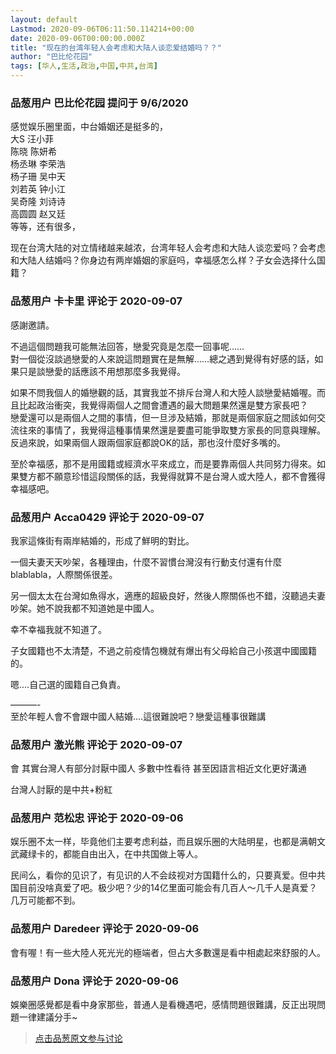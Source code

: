 ```yaml
---
layout: default
Lastmod: 2020-09-06T06:11:50.114214+00:00
date: 2020-09-06T00:00:00.000Z
title: "现在的台湾年轻人会考虑和大陆人谈恋爱结婚吗？？"
author: "巴比伦花园"
tags: [华人,生活,政治,中国,中共,台湾]
---
```



### 品葱用户 **巴比伦花园** 提问于 9/6/2020
    
感觉娱乐圈里面，中台婚姻还是挺多的，  
大S 汪小菲   
陈晓 陈妍希  
杨丞琳 李荣浩  
杨子珊 吴中天  
刘若英 钟小江  
吴奇隆 刘诗诗   
高圆圆 赵又廷  
等等，还有很多，  
  
现在台湾大陆的对立情绪越来越浓，台湾年轻人会考虑和大陆人谈恋爱吗？会考虑和大陆人结婚吗？你身边有两岸婚姻的家庭吗，幸福感怎么样？子女会选择什么国籍？
    
                

### 品葱用户 **卡卡里** 评论于 2020-09-07
        
感謝邀請。  
  
不過這個問題我可能無法回答，戀愛究竟是怎麼一回事呢……  
對一個從沒談過戀愛的人來說這問題實在是無解……總之遇到覺得有好感的話，如果只是談戀愛的話應該不用想那麼多我覺得。  
  
如果不問我個人的婚戀觀的話，其實我並不排斥台灣人和大陸人談戀愛結婚喔。而且比起政治衝突，我覺得兩個人之間會遭遇的最大問題果然還是雙方家長吧？  
戀愛還可以是兩個人之間的事情，但一旦涉及結婚，那就是兩個家庭之間該如何交流往來的事情了，我覺得這種事情果然還是要盡可能爭取雙方家長的同意與理解。  
反過來說，如果兩個人跟兩個家庭都說OK的話，那也沒什麼好多嘴的。  
  
至於幸福感，那不是用國籍或經濟水平來成立，而是要靠兩個人共同努力得來。如果雙方都不願意珍惜這段關係的話，我覺得就算不是台灣人或大陸人，都不會獲得幸福感吧。
        
                

### 品葱用户 **Acca0429** 评论于 2020-09-07
        
我家這條街有兩岸結婚的，形成了鮮明的對比。  
  
一個夫妻天天吵架，各種理由，什麼不習慣台灣沒有行動支付還有什麼blablabla，人際關係很差。  
  
另一個太太在台灣如魚得水，適應的超級良好，然後人際關係也不錯，沒聽過夫妻吵架。她不說我都不知道她是中國人。  
  
幸不幸福我就不知道了。  
  
  
子女國籍也不太清楚，不過之前疫情包機就有爆出有父母給自己小孩選中國國籍的。  
  
嗯....自己選的國籍自己負責。  
  
———-  
至於年輕人會不會跟中國人結婚....這很難說吧？戀愛這種事很難講
        
                

### 品葱用户 **激光熊** 评论于 2020-09-07
        
會 其實台灣人有部分討厭中國人 多數中性看待 甚至因語言相近文化更好溝通   
  
台灣人討厭的是中共+粉紅
        
                

### 品葱用户 **范松忠** 评论于 2020-09-06
        
娱乐圈不太一样，毕竟他们主要考虑利益，而且娱乐圈的大陆明星，也都是满朝文武藏绿卡的，都能自由出入，在中共国做上等人。  
  
民间么，看你的见识了，有见识的人不会歧视对方国籍什么的，只要真爱。但中共国目前没啥真爱了吧。极少吧？少的14亿里面可能会有几百人～几千人是真爱？几万可能都不到。
        
                

### 品葱用户 **Daredeer** 评论于 2020-09-06
        
會有喔！有一些大陸人死光光的極端者，但占大多數還是看中相處起來舒服的人。
        
                

### 品葱用户 **Dona** 评论于 2020-09-06
        
娛樂圈感覺都是看中身家那些，普通人是看機遇吧，感情問題很難講，反正出現問題一律建議分手~
        
                





> [点击品葱原文参与讨论](https://pincong.rocks/question/30660)

